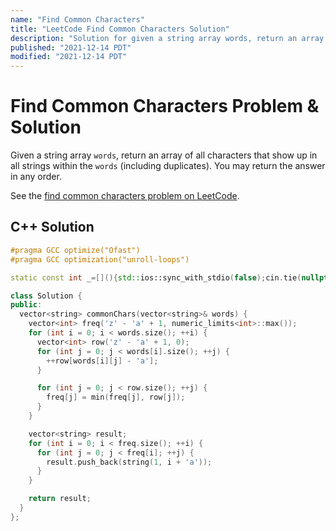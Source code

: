 ```yaml
---
name: "Find Common Characters"
title: "LeetCode Find Common Characters Solution"
description: "Solution for given a string array words, return an array of all characters that show up in all strings within the words (including duplicates). You may return the answer in any order."
published: "2021-12-14 PDT"
modified: "2021-12-14 PDT"
---
```


# Find Common Characters Problem & Solution

Given a string array `words`, return an array of all characters that show up in all strings within the `words` (including duplicates).
You may return the answer in any order.

See the [find common characters problem on LeetCode](https://leetcode.com/problems/find-common-characters).

## C++ Solution

```cpp
#pragma GCC optimize("Ofast")
#pragma GCC optimization("unroll-loops")

static const int _=[](){std::ios::sync_with_stdio(false);cin.tie(nullptr);cout.tie(nullptr);return 0;}();

class Solution {
public:
  vector<string> commonChars(vector<string>& words) {
    vector<int> freq('z' - 'a' + 1, numeric_limits<int>::max());
    for (int i = 0; i < words.size(); ++i) {
      vector<int> row('z' - 'a' + 1, 0);
      for (int j = 0; j < words[i].size(); ++j) {
        ++row[words[i][j] - 'a'];
      }

      for (int j = 0; j < row.size(); ++j) {
        freq[j] = min(freq[j], row[j]);
      }
    }

    vector<string> result;
    for (int i = 0; i < freq.size(); ++i) {
      for (int j = 0; j < freq[i]; ++j) {
        result.push_back(string(1, i + 'a'));
      }
    }

    return result;
  }
};
```
